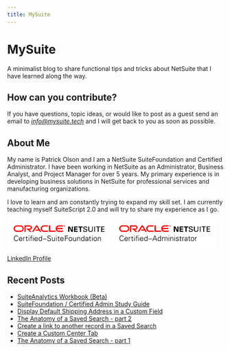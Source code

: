 ```yaml
---
title: MySuite
---
```


# MySuite

A minimalist blog to share  functional tips and tricks about NetSuite that I have learned along the way. 

## How can you contribute?

If you have questions, topic ideas, or would like to post as a guest send an email to [*info@mysuite.tech*](mailto:info@mysuite.tech) and I will get back to you as soon as possible.

## About Me

My name is Patrick Olson and I am a NetSuite SuiteFoundation and Certified Administrator. I have been working in NetSuite as an Administrator, Business Analyst, and Project Manager for over 5 years. My primary experience is in developing business solutions in NetSuite for professional services and manufacturing organizations.

I love to learn and am constantly trying to expand my skill set. I am currently teaching myself SuiteScript 2.0 and will try to share my experience as I go.


<img src="./img/certfound.png" width=48%>
<img src="./img/certadmin.png" width=48%>

[LinkedIn Profile](https://www.linkedin.com/in/patrick-olson-pmp-csm-137a9435/)

## Recent Posts

 - [SuiteAnalytics Workbook (Beta)](https://mysuite.tech/blog/suiteanalyticsworkbook.html)
 - [SuiteFoundation / Certified Admin Study Guide](https://mysuite.tech/blog/getcertified.html)
 - [Display Default Shipping Address in a Custom Field](https://mysuite.tech/blog/displayshipping.html)
 - [The Anatomy of a Saved Search - part 2](https://mysuite.tech/blog/searchanatomy2.html)
 - [Create a link to another record in a Saved Search](https://mysuite.tech/blog/searchlinks.html)
 - [Create a Custom Center Tab](https://mysuite.tech/blog/centertabs.html)
 - [The Anatomy of a Saved Search - part 1](https://mysuite.tech/blog/searchanatomy1.html)
 
 
 
<div class="sharethis-inline-share-buttons"></div>

